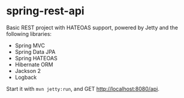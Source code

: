 spring-rest-api
===============

Basic REST project with HATEOAS support, powered by Jetty and the following libraries:

- Spring MVC
- Spring Data JPA
- Spring HATEOAS
- Hibernate ORM
- Jackson 2
- Logback

Start it with `mvn jetty:run`, and GET <http://localhost:8080/api>.
